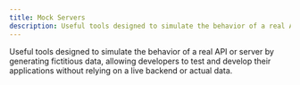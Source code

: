 ```yaml
---
title: Mock Servers
description: Useful tools designed to simulate the behavior of a real API or server by generating fictitious data, allowing developers to test and develop their applications without relying on a live backend or actual data.
---
```


Useful tools designed to simulate the behavior of a real API or server by generating fictitious data, allowing developers to test and develop their applications without relying on a live backend or actual data.
